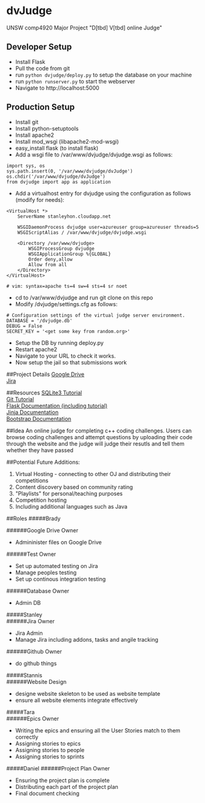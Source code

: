 # dvJudge
UNSW comp4920 Major Project "D[tbd] V[tbd] online Judge"

## Developer Setup
  - Install Flask
  - Pull the code from git
  - run `python dvjudge/deploy.py` to setup the database on your machine
  - run `python runserver.py` to start the webserver
  - Navigate to http://localhost:5000

## Production Setup
  - Install git
  - Install python-setuptools
  - Install apache2
  - Install mod_wsgi (libapache2-mod-wsgi)
  - easy_install flask (to install flask)
  - Add a wsgi file to /var/www/dvjudge/dvjudge.wsgi as follows:
```
import sys, os
sys.path.insert(0, '/var/www/dvjudge/dvJudge')
os.chdir('/var/www/dvjudge/dvJudge')
from dvjudge import app as application
```
  - Add a virtualhost entry for dvjudge using the configuration as follows (modify for needs):
```
<VirtualHost *>
    ServerName stanleyhon.cloudapp.net

    WSGIDaemonProcess dvjudge user=azureuser group=azureuser threads=5
    WSGIScriptAlias / /var/www/dvjudge/dvjudge.wsgi

    <Directory /var/www/dvjudge>
        WSGIProcessGroup dvjudge 
        WSGIApplicationGroup %{GLOBAL}
        Order deny,allow
        Allow from all
    </Directory>
</VirtualHost>

# vim: syntax=apache ts=4 sw=4 sts=4 sr noet
```
  - cd to /var/www/dvjudge and run git clone on this repo
  - Modify /dvjudge/settings.cfg as follows:
```
# Configuration settings of the virtual judge server environment.
DATABASE = '/dvjudge.db'
DEBUG = False
SECRET_KEY = '<get some key from random.org>'
```
  - Setup the DB by running deploy.py
  - Restart apache2
  - Navigate to your URL to check it works.
  - Now setup the jail so that submissions work

##Project Details
[Google Drive](https://drive.google.com/drive/folders/0BxD6wDvDG5hRfklTaUxrM0VNV2pqcm9sazFiNjhHQ3paSHRNN3JnODlLazU2d3B1Yjh6WDA)  
[Jira](https://dvjudge.atlassian.net/projects/DVJ/summary)

##Resources
[SQLite3 Tutorial](http://www.tutorialspoint.com/sqlite/index.htm)  
[Git Tutorial](https://www.atlassian.com/git/)  
[Flask Documentation (including tutorial)](http://flask.pocoo.org/docs/0.10/)  
[Jinja Documentation](http://jinja.pocoo.org/docs/dev/templates/)  
[Bootstrap Documentation](http://getbootstrap.com/css/)  

##Idea
An online judge for completing c++ coding challenges. Users can browse coding challenges and attempt questions by uploading their code through the website and the judge will judge their resutls and tell them whether they have passed

##Potential Future Additions:
1. Virtual Hosting - connecting to other OJ and distributing their competitions
2. Content discovery based on community rating
3. "Playlists" for personal/teaching purposes
4. Competition hosting
5. Including additional languages such as Java

##Roles
#####Brady

######Google Drive Owner  
  * Admininister files on Google Drive  

######Test Owner  
  * Set up automated testing on Jira
  * Manage peoples testing
  * Set up continous integration testing

######Database Owner
  * Admin DB
	
#####Stanley	
######Jira Owner
  * Jira Admin
  * Manage Jira including addons, tasks and angile tracking  

######Github Owner
  * do github things
	
#####Stannis	
######Website Design
  * designe website skeleton to be used as website template
  * ensure all website elements integrate effectively
	
#####Tara	
######Epics Owner
  * Writing the epics and ensuring all the User Stories match to them correctly
  * Assigning stories to epics
  * Assigning stories to people
  * Assigning stories to sprints
	
#####Daniel	
######Project Plan Owner
  * Ensuring the project plan is complete
  * Distributing each part of the project plan
  * Final document checking
